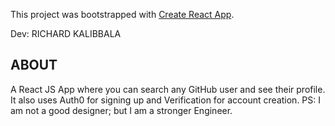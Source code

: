 This project was bootstrapped with [Create React App](https://github.com/facebook/create-react-app).


Dev: RICHARD KALIBBALA

## ABOUT
A React JS App where you can search any GitHub user and see their profile. It also uses Auth0 for signing up and Verification for account
creation.
PS: I am not a good designer; but I am a stronger Engineer.
